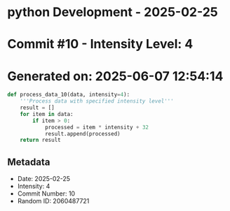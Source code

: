 ﻿# python Development - 2025-02-25
# Commit #10 - Intensity Level: 4
# Generated on: 2025-06-07 12:54:14
```python
def process_data_10(data, intensity=4):
    '''Process data with specified intensity level'''
    result = []
    for item in data:
        if item > 0:
            processed = item * intensity + 32
            result.append(processed)
    return result
```
## Metadata
- Date: 2025-02-25
- Intensity: 4
- Commit Number: 10
- Random ID: 2060487721
